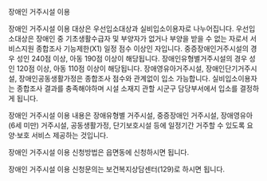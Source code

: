 장애인 거주시설 이용


장애인 거주시설 이용 대상은 우선입소대상과 실비입소이용자로 나누어집니다.
우선입소대상은 장애인 중 기초생활수급자 및 부양자가 없거나 부양을 받을 수 없는 자로서 서비스지원 종합조사 기능제한(X1) 일정 점수 이상인 자입니다.
중증장애인거주시설의 경우 성인 240점 이상, 아동 190점 이상이 해당됩니다.
장애인유형별거주시설의 경우 성인 120점 이상, 아동 110점 이상이 해당됩니다.
장애영유아거주시설, 장애인단기거주시설, 장애인공동생활가정은 종합조사 점수와 관계없이 입소 가능합니다.
실비입소이용자는 종합조사 결과를 충족해야하며 시설 소재지 관할 시군구 담당부서에서 입소를 결정하게 됩니다.


장애인 거주시설 이용 내용은 장애유형별 거주시설, 중증장애인 거주시설, 장애영유아(6세 미만) 거주시설, 공동생활가정, 단기보호시설 등에 일정기간 거주할 수 있도록 요양·보호 서비스 제공하는 것입니다. 


장애인 거주시설 이용 신청방법은 읍면동에 신청하시면 됩니다.


장애인 거주시설 이용 신청문의는 보건복지상담센터(129)로 하시면 됩니다.